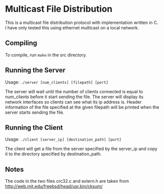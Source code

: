 # Multicast File Distribution
This is a multicast file distribution protocol with implementation written in C. I have only tested this using ethernet multicast on a local network.

## Compiling
To compile, run `make` in the src directory.


## Running the Server
Usage: 
`./server [num_clients] [filepath] [port]`

The server will wait until the number of clients connected is equal to num_clients before it start sending the file.
The server will display its network interfaces so clients can see what its ip address is.
Header information of the file specified at the given filepath will be printed when the server starts sending the file.


## Running the Client
Usage: 
`./client [server_ip] [destination_path] [port]`

The client will get a file from the server specified by the server_ip and copy it to the directory specified by destination_path.


## Notes
The code in the two files crc32.c and extern.h are taken from http://web.mit.edu/freebsd/head/usr.bin/cksum/
